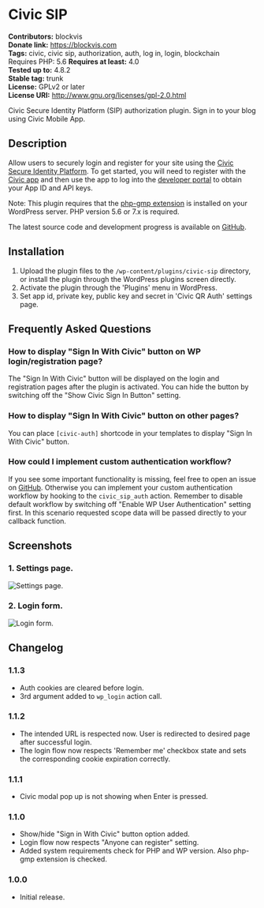 # Civic SIP 
**Contributors:** blockvis  
**Donate link:** https://blockvis.com  
**Tags:** civic, civic sip, authorization, auth, log in, login, blockchain  
Requires PHP: 5.6
**Requires at least:** 4.0  
**Tested up to:** 4.8.2  
**Stable tag:** trunk  
**License:** GPLv2 or later  
**License URI:** http://www.gnu.org/licenses/gpl-2.0.html  

Civic Secure Identity Platform (SIP) authorization plugin. Sign in to your blog using Civic Mobile App.


## Description 

Allow users to securely login and register for your site using the <a href="https://www.civic.com/secure-identity-platform">Civic Secure Identity Platform</a>. To get started, you will need to register with the <a href="https://www.civic.com/app">Civic app</a> and then use the app to log into the <a href="https://sip-partners.civic.com/">developer portal</a> to obtain your App ID and API keys.

Note: This plugin requires that the <a href="http://php.net/manual/en/book.gmp.php">php-gmp extension</a> is installed on your WordPress server. PHP version 5.6 or 7.x is required.

The latest source code and development progress is available on <a href="https://github.com/blockvis/civic-sip-wp">GitHub</a>.


## Installation 

1. Upload the plugin files to the `/wp-content/plugins/civic-sip` directory, or install the plugin through the WordPress plugins screen directly.
2. Activate the plugin through the 'Plugins' menu in WordPress.
3. Set app id, private key, public key and secret in 'Civic QR Auth' settings page.


## Frequently Asked Questions 


### How to display "Sign In With Civic" button on WP login/registration page? 
The "Sign In With Civic" button will be displayed on the login and registration pages after the plugin is activated. You can hide the button by switching off the "Show Civic Sign In Button" setting.


### How to display "Sign In With Civic" button on other pages? 
You can place `[civic-auth]` shortcode in your templates to display "Sign In With Civic" button.


### How could I implement custom authentication workflow? 
If you see some important functionality is missing, feel free to open an issue on <a href="https://github.com/blockvis/civic-sip-wp/issues">GitHub</a>. Otherwise you can implement your custom authentication workflow by hooking to the `civic_sip_auth` action. Remember to disable default workflow by switching off "Enable WP User Authentication" setting first. In this scenario requested scope data will be passed directly to your callback function.


## Screenshots 

### 1. Settings page.
![Settings page.](https://ps.w.org/civic-sip/assets/screenshot-1.png)

### 2. Login form.
![Login form.](https://ps.w.org/civic-sip/assets/screenshot-2.png)



## Changelog 


### 1.1.3 
* Auth cookies are cleared before login.
* 3rd argument added to `wp_login` action call.


### 1.1.2 
* The intended URL is respected now. User is redirected to desired page after successful login.
* The login flow now respects 'Remember me' checkbox state and sets the corresponding cookie expiration correctly.


### 1.1.1 
* Civic modal pop up is not showing when Enter is pressed.


### 1.1.0 
* Show/hide "Sign in With Civic" button option added.
* Login flow now respects "Anyone can register" setting.
* Added system requirements check for PHP and WP version. Also php-gmp extension is checked.


### 1.0.0 
* Initial release.
